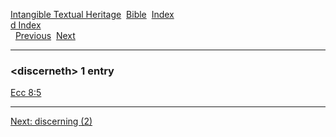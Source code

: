 [Intangible Textual Heritage](../../index)  [Bible](../index) 
[Index](index)   
[d Index](_d_)  
  [Previous](c03185)  [Next](c03187) 

------------------------------------------------------------------------

### &lt;discerneth&gt; 1 entry

[Ecc 8:5](../kjv/ecc008.htm#005)  

------------------------------------------------------------------------

[Next: discerning (2)](c03187)
